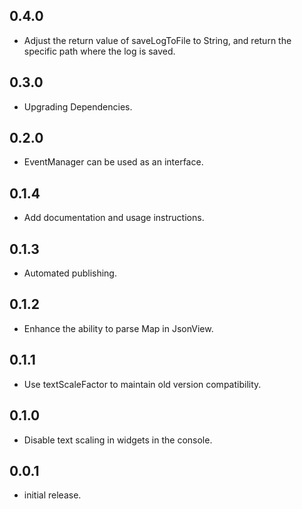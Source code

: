 ## 0.4.0

* Adjust the return value of saveLogToFile to String, and return the specific path where the log is saved.

## 0.3.0

* Upgrading Dependencies.

## 0.2.0

* EventManager can be used as an interface.

## 0.1.4

* Add documentation and usage instructions.

## 0.1.3

* Automated publishing.

## 0.1.2

* Enhance the ability to parse Map in JsonView.

## 0.1.1

* Use textScaleFactor to maintain old version compatibility.

## 0.1.0

* Disable text scaling in widgets in the console.

## 0.0.1

* initial release.
